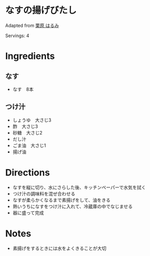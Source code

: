 # なすの揚げびたし

Adapted from [栗原 はるみ](https://www.bing.com/search?q=栗原はるみ+なすの揚げ浸し%E3%80%80枝豆&qs=n&form=QBRE&sp=-1&ghc=1&lq=0&pq=栗原はるみ+なすの揚げ浸し%E3%80%80枝豆&sc=6-16&sk=&cvid=680BA68F71F54BEE9FBE30080CE31A75&ghsh=0&ghacc=0&ghpl=)

Servings: 4

# Ingredients
## なす
- なす　8本
## つけ汁
- しょうゆ　大さじ3
- 酢　大さじ3
- 砂糖　大さじ2
- だし汁
- ごま油　大さじ1
- 揚げ油

# Directions
- なすを縦に切り、水にさらした後、キッチンペーパーで水気を拭く
- つけ汁の調味料を混ぜ合わせる
- なすが柔らかくなるまで素揚げをして、油をきる
- 熱いうちになすをつけ汁に入れて、冷蔵庫の中でなじませる
- 器に盛って完成

# Notes
- 素揚げをするときには水をよくきることが大切
